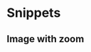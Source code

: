 # Snippets

## Image with zoom

<figure class="align-center">
  <a href="{{ '' | absolute_url }}">
    <img src="{{ '' | absolute_url }}" alt="">
  </a>
  <figcaption></figcaption>
</figure>
